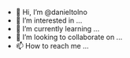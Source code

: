 - 👋 Hi, I’m @danieltolno
- 👀 I’m interested in ...
- 🌱 I’m currently learning ...
- 💞️ I’m looking to collaborate on ...
- 📫 How to reach me ...

<!---
danieltolno/danieltolno is a ✨ special ✨ repository because its `README.md` (this file) appears on your GitHub profile.
You can click the Preview link to take a look at your changes.
--->

